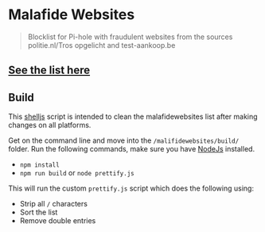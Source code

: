 # Malafide Websites

> Blocklist for Pi-hole with fraudulent websites from the sources politie.nl/Tros opgelicht and test-aankoop.be

## [See the list here](../README.md)

## Build

This [shelljs](http://documentup.com/shelljs/shelljs) script is intended to clean the malafidewebsites list after making changes on all platforms.

Get on the command line and move into the `/malifidewebsites/build/` folder.
Run the following commands, make sure you have [NodeJs](https://nodejs.org) installed.

- `npm install`
- `npm run build` or `node prettify.js`

This will run the custom `prettify.js` script which does the following using:

- Strip all `/` characters
- Sort the list
- Remove double entries
